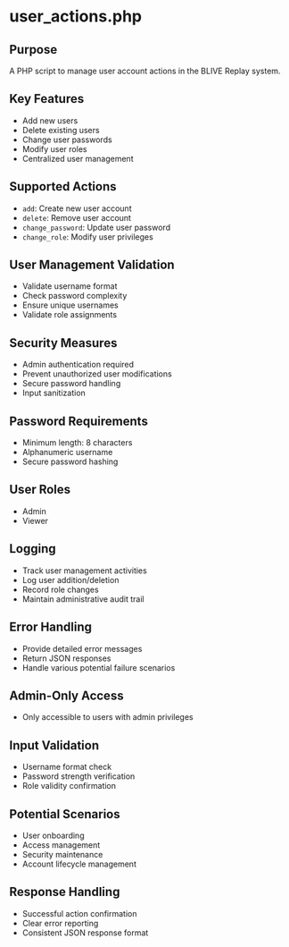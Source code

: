 # user_actions.php

## Purpose
A PHP script to manage user account actions in the BLIVE Replay system.

## Key Features
- Add new users
- Delete existing users
- Change user passwords
- Modify user roles
- Centralized user management

## Supported Actions
- `add`: Create new user account
- `delete`: Remove user account
- `change_password`: Update user password
- `change_role`: Modify user privileges

## User Management Validation
- Validate username format
- Check password complexity
- Ensure unique usernames
- Validate role assignments

## Security Measures
- Admin authentication required
- Prevent unauthorized user modifications
- Secure password handling
- Input sanitization

## Password Requirements
- Minimum length: 8 characters
- Alphanumeric username
- Secure password hashing

## User Roles
- Admin
- Viewer

## Logging
- Track user management activities
- Log user addition/deletion
- Record role changes
- Maintain administrative audit trail

## Error Handling
- Provide detailed error messages
- Return JSON responses
- Handle various potential failure scenarios

## Admin-Only Access
- Only accessible to users with admin privileges

## Input Validation
- Username format check
- Password strength verification
- Role validity confirmation

## Potential Scenarios
- User onboarding
- Access management
- Security maintenance
- Account lifecycle management

## Response Handling
- Successful action confirmation
- Clear error reporting
- Consistent JSON response format
